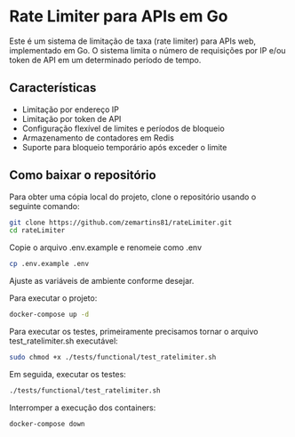 # Rate Limiter para APIs em Go

Este é um sistema de limitação de taxa (rate limiter) para APIs web, implementado em Go. O sistema limita o número de requisições por IP e/ou token de API em um determinado período de tempo.

## Características

- Limitação por endereço IP
- Limitação por token de API
- Configuração flexível de limites e períodos de bloqueio
- Armazenamento de contadores em Redis
- Suporte para bloqueio temporário após exceder o limite

## Como baixar o repositório

Para obter uma cópia local do projeto, clone o repositório usando o seguinte comando:

```bash
git clone https://github.com/zemartins81/rateLimiter.git
cd rateLimiter
```

Copie o arquivo .env.example e renomeie como .env

```bash
cp .env.example .env
```

Ajuste as variáveis de ambiente conforme desejar.

Para executar o projeto:

```bash
docker-compose up -d
```

Para executar os testes, primeiramente precisamos tornar o arquivo test_ratelimiter.sh executável:
```bash
sudo chmod +x ./tests/functional/test_ratelimiter.sh
```

Em seguida, executar os testes:
```bash
./tests/functional/test_ratelimiter.sh
```

Interromper a execução dos containers:
```bash
docker-compose down
```



